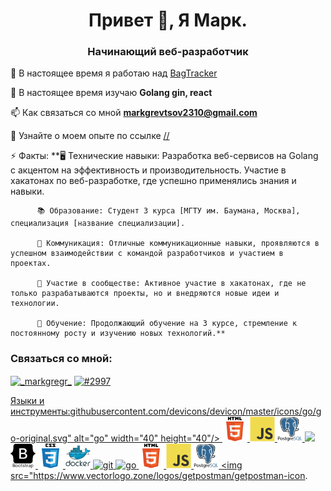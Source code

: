 <h1 align="center">Привет 👋, Я Марк.</h1>
<h3 align="center">Начинающий веб-разработчик</h3>

🔭 В настоящее время я работаю над [BagTracker](https://github.com/markgregr/RIP)

🌱 В настоящее время изучаю **Golang gin, react**

📫 Как связаться со мной **markgrevtsov2310@gmail.com**

📄 Узнайте о моем опыте по ссылке [//](//)

⚡ Факты:
          **🖥️ Технические навыки: Разработка веб-сервисов на Golang с акцентом на эффективность и производительность. Участие в хакатонах по веб-разработке, где успешно применялись знания и навыки. 
          
          📚 Образование: Студент 3 курса [МГТУ им. Баумана, Москва], специализация [название специализации]. 
          
          💬 Коммуникация: Отличные коммуникационные навыки, проявляются в успешном взаимодействии с командой разработчиков и участием в проектах. 
          
          🚀 Участие в сообществе: Активное участие в хакатонах, где не только разрабатываются проекты, но и внедряются новые идеи и технологии. 
          
          🌱 Обучение: Продолжающий обучение на 3 курсе, стремление к постоянному росту и изучению новых технологий.**

<h3 align="left">Связаться со мной:</h3>
<p align="left">
<a href="https://instagram.com/_markgregr_" target="blank"><img align="center" src="https://raw.githubusercontent.com/rahuldkjain/github-profile-readme-generator/master/src/images/icons/Social/instagram.svg" alt="_markgregr_" height="30" width="40" /></a>
<a href="https://discord.gg/#2997" target="пустой"><img align="center" src="https://raw.githubusercontent.com/rahuldkjain/github-profile-readme-generator/master/src/images/icons/Social/discord.svg " alt="#2997" height="30" width="40" /></a>
</p>

<p align="left"> <a href=""https://getbootstrap.
<h3 align="left"> Языки и инструменты:</h3>githubusercontent.com/devicons/devicon/master/icons/go/go-original.svg" alt="go" width="40" height="40"/> </a> <a href="https://www.w3.org/html/" target="_blank" rel="noreferrer"> <img src="https://raw.githubusercontent.com/devicons/devicon/master/icons/html5/html5-original-wordmark.svg" alt="html5" width="40" height="40"/> </a> <a href="https://developer.mozilla.org/en-US/docs/Web/JavaScript " target="_blank" rel="noreferrer"> <img src="https://raw.githubusercontent.com/devicons/devicon/master/icons/javascript/javascript-original.svg" alt="javascript" width="40" height="40"/> </a> <a href="https://www.postgresql.org " target="_blank" rel="noreferrer"> <img src="https://raw.githubusercontent.com/devicons/devicon/master/icons/postgresql/postgresql-original-wordmark.svg" alt="postgresql" width="40" height="40"/> </a> <a href="https://postman.com " target="_blank" rel="noreferrer"> <img src="https://www.vectorlogo.zone/logos/getpostman/getpostman-icon.com" target="_blank" rel="noreferrer"> <img src="https://raw.githubusercontent.com/devicons/devicon/master/icons/bootstrap/bootstrap-plain-wordmark.svg" alt="bootstrap" width="40" height="40"/> </a> <a href="https://www.w3schools.com/css/" target="_blank" rel="noreferrer"> <img src="https://raw.githubusercontent.com/devicons/devicon/master/icons/css3/css3-original-wordmark.svg" alt="css3" width="40" height="40"/> </a> <a href="https://www.docker.com/" target="_blank" rel="noreferrer"> <img src="https://raw.githubusercontent.com/devicons/devicon/master/icons/docker/docker-original-wordmark.svg" alt="docker" width="40" height="40"/> </a> <a href="https://git-scm.com/" target="_blank" rel="noreferrer"> <img src="https://www.vectorlogo.zone/logos/git-scm/git-scm-icon.svg" alt="git" width="40" height="40"/> </a> <a href="https://golang.org " target="_blank" rel="noreferrer"> <img src="https://raw.

githubusercontent.com/devicons/devicon/master/icons/go/go-original.svg" alt="go" width="40" height="40"/> </a> <a href="https://www.w3.org/html/" target="_blank" rel="noreferrer"> <img src="https://raw.githubusercontent.com/devicons/devicon/master/icons/html5/html5-original-wordmark.svg" alt="html5" width="40" height="40"/> </a> <a href="https://developer.mozilla.org/en-US/docs/Web/JavaScript " target="_blank" rel="noreferrer"> <img src="https://raw.githubusercontent.com/devicons/devicon/master/icons/javascript/javascript-original.svg" alt="javascript" width="40" height="40"/> </a> <a href="https://www.postgresql.org " target="_blank" rel="noreferrer"> <img src="https://raw.githubusercontent.com/devicons/devicon/master/icons/postgresql/postgresql-original-wordmark.svg" alt="postgresql" width="40" height="40"/> </a> <a href="https://postman.com " target="_blank" rel="noreferrer"> <img src="https://www.vectorlogo.zone/logos/getpostman/getpostman-icon.
